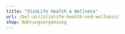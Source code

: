 ```yaml
---
title: "SlimLife Health & Wellness"
url: /bel-air/slimlife-health-und-wellness/
shop: Nahrungsergänzung
---
```

